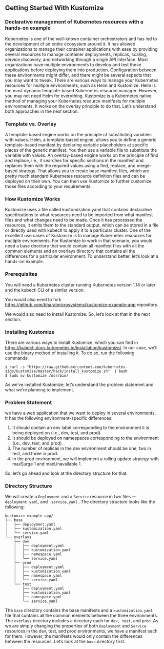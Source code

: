 ## Getting Started With Kustomize
### Declarative management of Kubernetes resources with a hands-on example
Kubernetes is one of the well-known container orchestrators and has led to the development of an entire ecosystem around it. It has allowed organizations to manage their container applications with ease by providing several resources to manage container deployments, replicas, scaling, service discovery, and networking through a single API Interface.
Most organizations have multiple environments to develop and test these applications before deploying them into production. Configuration between these environments might differ, and there might be several aspects that you may want to tweak.
There are various ways to manage your Kubernetes resources for multiple environments, such as Helm and Kustomize. Helm is the most dynamic template-based Kubernetes resource manager. However, you may not need Helm for everything. Kustomize is a Kubernetes native method of managing your Kubernetes resource manifests for multiple environments. It works on the overlay principle to do that. Let’s understand both approaches in the next section.

### Template vs. Overlay
A template-based engine works on the principle of substituting variables with values. Helm, a template-based engine, allows you to define a generic template-based manifest by declaring variable placeholders at specific places of the generic manifest. You then use a variable file to substitute the variable with values.
An overlay-based engine works on the principle of find and replace, i.e., it searches for specific sections in the manifest and replaces them with the required values using a find, replace, and merge-based strategy. That allows you to create base manifest files, which are pretty much standard Kubernetes resource definition files and can be deployed on their own. You can then use Kustomize to further customize those files according to your requirements.

### How Kustomize Works
Kustomize uses a file called kustomization.yaml that contains declarative specifications to what resources need to be imported from what manifest files and what changes need to be made. Once it has processed the resources, it emits them to the standard output, which can be stored in a file or directly used with kubectl to apply it to a particular cluster.
One of the excellent use cases of Kustomize is to manage Kubernetes resources for multiple environments. For Kustomize to work in that scenario, you would need a base directory that would contain all manifest files with all the common elements and an overlays directory that contains all the differences for a particular environment.
To understand better, let’s look at a hands-on example.

### Prerequisites
You will need a Kubernetes cluster running Kubernetes version 1.14 or later and the kubectl CLI of a similar version.

You would also need to fork https://github.com/bharatmicrosystems/kustomize-example-app repository.

We would also need to install Kustomize. So, let’s look at that in the next section.

### Installing Kustomize
There are various ways to install Kustomize, which you can find in https://kubectl.docs.kubernetes.io/installation/kustomize/. In our case, we’ll use the binary method of installing it.
To do so, run the following commands:

```ssh
$ curl -s "https://raw.githubusercontent.com/kubernetes-sigs/kustomize/master/hack/install_kustomize.sh"  | bash
$ sudo mv kustomize /usr/bin/
```

As we’ve installed Kustomize, let’s understand the problem statement and what we’re planning to implement.

### Problem Statement

we have a web application that we want to deploy in several environments. It has the following environment-specific differences:
1. It should contain an env label corresponding to the environment it is being deployed on (i.e., dev, test, and prod).
2. It should be deployed on namespaces corresponding to the environment (i.e., dev, test, and prod).
3. The number of replicas in the dev environment should be one, two in test, and three in prod.
4. In the prod environment, we will implement a rolling update strategy with maxSurge 1 and maxUnavailable 1.

So, let’s go ahead and look at the directory structure for that.

### Directory Structure
We will create a ``` Deployment ``` and a ``` Service ``` resource in two files — ``` deployment.yaml ```, and ``` service.yaml``` . The directory structure looks like the following:

``` 
kustomize-example-app/
├── base
│   ├── deployment.yaml
│   ├── kustomization.yaml
│   └── service.yaml
└── overlays
    ├── dev
    │   ├── deployment.yaml
    │   ├── kustomization.yaml
    │   ├── namespace.yaml
    │   └── service.yaml
    ├── prod
    │   ├── deployment.yaml
    │   ├── kustomization.yaml
    │   ├── namespace.yaml
    │   └── service.yaml
    └── test
        ├── deployment.yaml
        ├── kustomization.yaml
        ├── namespace.yaml
        └── service.yaml
   ```
   
The ``` base ``` directory contains the base manifests and a ``` kustomization.yaml ``` file that contains all the common elements between the three environments. The ``` overlays ``` directory includes a directory each for ``` dev, test ```, and ``` prod ```. As we are simply changing the properties of both ``` Deployment ``` and ``` Service ``` resources in the dev, test, and prod environments, we have a manifest each for them. However, the manifests would only contain the differences between the resources.
Let’s look at the ``` base ``` directory first.


